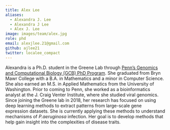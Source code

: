 ```yaml
---
title: Alex Lee
aliases:
  - Alexandra J. Lee
  - Alexandra J Lee
  - Alex J. Lee
image: images/team/alex.jpg
role: phd
email: alexjlee.21@gmail.com
github: ajlee21
twitter: localee_compact
---
```


Alexandra is a Ph.D. student in the Greene Lab through [Penn’s Genomics and Computational Biology (GCB) PhD Program](https://www.med.upenn.edu/gcb/).
She graduated from Bryn Mawr College with a B.A. in Mathematics and a minor in Computer Science.
She also earned an M.S. in Applied Mathematics from the University of Washington.
Prior to coming to Penn, she worked as a bioinformatics analyst at the J. Craig Venter Institute, where she studied viral genomics.
Since joining the Greene lab in 2018, her research has focused on using deep learning methods to extract patterns from large-scale gene expression datasets.
She is currently applying these methods to understand mechanisms of _P.aeruginosa_ infection.
Her goal is to develop methods that help gain insight into the complexities of disease traits.

